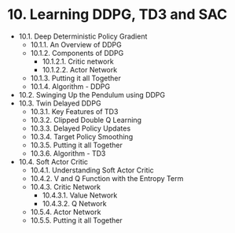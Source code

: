 # 10. Learning DDPG, TD3 and SAC
* 10.1. Deep Deterministic Policy Gradient
   * 10.1.1. An Overview of DDPG
   * 10.1.2. Components of DDPG
      * 10.1.2.1. Critic network
      * 10.1.2.2. Actor Network
    * 10.1.3. Putting it all Together
    * 10.1.4. Algorithm - DDPG
* 10.2. Swinging Up the Pendulum using DDPG
* 10.3. Twin Delayed DDPG
   * 10.3.1. Key Features of TD3
   * 10.3.2. Clipped Double Q Learning
   * 10.3.3. Delayed Policy Updates
   * 10.3.4. Target Policy Smoothing
   * 10.3.5. Putting it all Together
   * 10.3.6. Algorithm - TD3
* 10.4. Soft Actor Critic
   * 10.4.1. Understanding Soft Actor Critic
   * 10.4.2. V and Q Function with the Entropy Term
   * 10.4.3. Critic Network
      * 10.4.3.1. Value Network
      * 10.4.3.2. Q Network
   * 10.5.4. Actor Network
   * 10.5.5. Putting it all Together